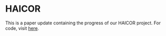 # HAICOR
This is a paper update containing the progress of our HAICOR project. For code, visit <a href="https://github.com/roryzhengzhang/HAICOR_v3_baseline">here</a>.
